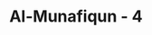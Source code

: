---
title: "Al-Munafiqun - 4"
no: 4
arabic_no: ٤
ayah: ۞ وَاِذَا رَاَيْتَهُمْ تُعْجِبُكَ اَجْسَامُهُمْۗ وَاِنْ يَّقُوْلُوْا تَسْمَعْ لِقَوْلِهِمْۗ  كَاَنَّهُمْ خُشُبٌ مُّسَنَّدَةٌ  ۗيَحْسَبُوْنَ كُلَّ صَيْحَةٍ عَلَيْهِمْۗ هُمُ الْعَدُوُّ فَاحْذَرْهُمْۗ قَاتَلَهُمُ اللّٰهُ ۖاَنّٰى يُؤْفَكُوْنَ
translation: "Dan apabila engkau melihat mereka, tubuh mereka mengagumkanmu. Dan jika mereka berkata, engkau mendengarkan tutur-katanya. Mereka seakan-akan kayu yang tersandar. Mereka mengira bahwa setiap teriakan ditujukan kepada mereka. Mereka itulah musuh (yang sebenarnya), maka waspadalah terhadap mereka; Allah membinasakan mereka. Bagaimanakah mereka dapat dipalingkan (dari kebenaran)?"
tafsir: "Pada ayat ini, Allah menerangkan bahwa orang-orang munafik itu terlihat sangat menakjubkan. Tubuh mereka tegap-tegap, simpatik, dan lancar berbicara serta mengasyikkan. Apabila mereka berkata, orang senang mendengarnya karena tutur bahasanya yang teratur, menarik, dan tidak membosankan. Mereka tidak ubahnya seperti kayu yang tersandar, benda yang mempunyai bentuk, tetapi tidak bernyawa. Ini biasa dipakai sebagai perumpamaan bagi orang yang kelihatannya bagus, tetapi amal perbuatannya jelek. Lahiriahnya elok, tetapi hatinya busuk, tidak ubahnya dengan kayu yang di dalamnya kosong melompong, kelihatannya indah, tetapi tidak dapat digunakan, tidak dapat diharapkan daripadanya hal yang baik dan bermanfaat. \n\nSetiap ada kata-kata yang sifatnya amar ma'ruf nahi mungkar, mereka menyangka bahwa kata-kata itu ditujukan kepadanya. Mereka takut kalau-kalau kedudukan dan pangkatnya terancam dan rahasianya terbongkar. Cercaan dan cemoohan terhadap mereka akan datang dan mereka akan menjadi bulan-bulanan. Allah berfirman:\n\nMereka kikir terhadapmu. Apabila datang ketakutan (bahaya), kamu lihat mereka itu memandang kepadamu dengan mata yang terbalik-balik seperti orang yang pingsan karena akan mati, dan apabila ketakutan telah hilang, mereka mencaci kamu dengan lidah yang tajam. (al-Ahzab/33: 19)\n\nMereka itu sebenarnya adalah musuh, karena itu berhati-hatilah menghadapinya, jangan terpengaruh dengan keramah-tamahan mereka, dan jangan termakan dengan bujuk rayu mereka. Mereka kelihatan tersenyum, tetapi di dalam hatinya terpendam dendam yang mendalam, iktikad jahat yang membawa maut. Mereka itu dilaknat Allah dan jauh dari rahmat-Nya, karena perbuatan mereka yang sangat jahat. Penerangan dan penjelasan tentang kebenaran telah cukup diberikan kepada mereka, tetapi mereka itu membuang kebenaran itu, dan melaksanakan kebatilan yang dilarang oleh Allah"
---